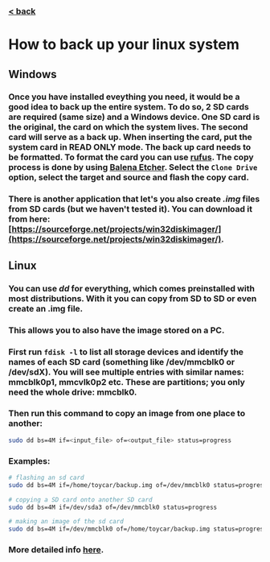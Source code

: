 ### [< back](../GuideForDocumentation.md)

# How to back up your linux system

## Windows
### Once you have installed eveything you need, it would be a good idea to back up the entire system. To do so, 2 SD cards are required (same size) and a Windows device. One SD card is the original, the card on which the system lives. The second card will serve as a back up. When inserting the card, put the system card in READ ONLY mode. The back up card needs to be formatted. To format the card you can use [rufus](https://rufus.ie/en/). The copy process is done by using [Balena Etcher](https://etcher.balena.io/). Select the ```Clone Drive``` option, select the target and source and flash the copy card.

### There is another application that let's you also create *.img* files from SD cards (but we haven't tested it). You can download it from here: [https://sourceforge.net/projects/win32diskimager/](https://sourceforge.net/projects/win32diskimager/).

## Linux
### You can use *dd* for everything, which comes preinstalled with most distributions. With it you can copy from SD to SD or even create an .img file.
### This allows you to also have the image stored on a PC.

### First run ```fdisk -l``` to list all storage devices and identify the names of each SD card (something like /dev/mmcblk0 or /dev/sdX). You will see multiple entries with similar names: mmcblk0p1, mmcvlk0p2 etc. These are partitions; you only need the whole drive: mmcblk0.

### Then run this command to copy an image from one place to another:
```Bash
sudo dd bs=4M if=<input_file> of=<output_file> status=progress
```
### Examples:
```Bash
# flashing an sd card
sudo dd bs=4M if=/home/toycar/backup.img of=/dev/mmcblk0 status=progress

# copying a SD card onto another SD card
sudo dd bs=4M if=/dev/sda3 of=/dev/mmcblk0 status=progress

# making an image of the sd card
sudo dd bs=4M if=/dev/mmcblk0 of=/home/toycar/backup.img status=progress
```

### More detailed info [here](https://raspberrytips.com/create-image-sd-card/?nab=3).